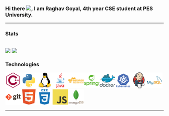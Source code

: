 ### Hi there <img src="https://raw.githubusercontent.com/MartinHeinz/MartinHeinz/master/wave.gif" width="30px">, I am Raghav Goyal, 4th year CSE student at PES University.

---

### Stats
<img align="center" src="https://github-readme-stats.vercel.app/api?username=Rav317&show_icons=true&line_height=33&count_private=true&theme=dark" /> <img align="center" src="https://github-readme-stats.vercel.app/api/top-langs/?username=Rav317&layout=compactl&langs_count=4&hide=yacc,lex&theme=dark" />
---

### Technologies

<img src="https://github.com/devicons/devicon/blob/master/icons/cplusplus/cplusplus-line.svg" alt="C++" width="50" height="50"/><img src="https://github.com/devicons/devicon/blob/master/icons/python/python-original.svg" alt="Python" width="50" height="50"/><img src="https://github.com/devicons/devicon/blob/master/icons/linux/linux-original.svg" alt="Not Windows" width="50" height="50"/><img src="https://github.com/devicons/devicon/blob/master/icons/java/java-original-wordmark.svg" alt="Java" width="50" height="50"/><img src="https://github.com/devicons/devicon/blob/master/icons/amazonwebservices/amazonwebservices-plain-wordmark.svg" alt="AWS" width="50" height="50"/><img src="https://github.com/devicons/devicon/blob/master/icons/spring/spring-original-wordmark.svg" alt="Spring" width="50" height="50"/><img src="https://github.com/devicons/devicon/blob/master/icons/docker/docker-original-wordmark.svg" alt="Docker" width="50" height="50"/><img src="https://github.com/devicons/devicon/blob/master/icons/kubernetes/kubernetes-plain-wordmark.svg" alt="Kubernetes" width="50" height="50"/><img src="https://github.com/devicons/devicon/blob/master/icons/jenkins/jenkins-original.svg" alt="Jenkins" width="50" height="50"/><img src="https://github.com/devicons/devicon/blob/master/icons/mysql/mysql-original-wordmark.svg" alt="MySQL" width="50" height="50"/><img src="https://github.com/devicons/devicon/blob/master/icons/git/git-original-wordmark.svg" alt="Git" width="50" height="50"/><img src="https://github.com/devicons/devicon/blob/master/icons/html5/html5-original.svg" alt="HTML" width="50" height="50"/><img src="https://github.com/devicons/devicon/blob/master/icons/css3/css3-plain-wordmark.svg" alt="CSS" width="50" height="50"/><img src="https://github.com/devicons/devicon/blob/master/icons/javascript/javascript-original.svg" alt="JavaScript" width="50" height="50"/><img src="https://github.com/devicons/devicon/blob/master/icons/mongodb/mongodb-original-wordmark.svg" alt="MongoDB" width="50" height="50"/>

---
